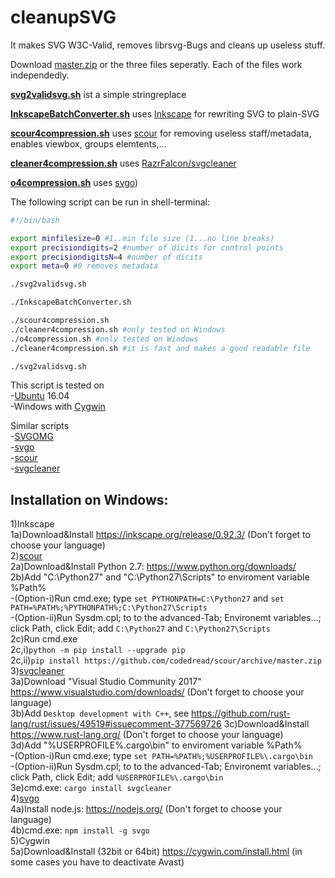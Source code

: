 # cleanupSVG
It makes SVG W3C-Valid, removes librsvg-Bugs and cleans up useless stuff.

Download [master.zip](https://github.com/JoKalliauer/cleanupSVG/archive/master.zip) or the three files seperatly.
Each of the files work independedly.

**[svg2validsvg.sh](https://github.com/JoKalliauer/cleanupSVG/blob/master/svg2validsvg.sh)** ist a simple stringreplace

**[InkscapeBatchConverter.sh](https://github.com/JoKalliauer/cleanupSVG/blob/master/InkscapeBatchConverter.sh)** uses [Inkscape](https://inkscape.org/en/develop/getting-started/) for rewriting SVG to plain-SVG

**[scour4compression.sh](https://github.com/JoKalliauer/cleanupSVG/blob/master/scour4compression.sh)** uses [scour](https://github.com/scour-project/scour) for removing useless staff/metadata, enables viewbox, groups elemtents,...

**[cleaner4compression.sh](https://github.com/JoKalliauer/cleanupSVG/blob/master/cleaner4compression.sh)** uses [RazrFalcon/svgcleaner](https://github.com/RazrFalcon/svgcleaner)

**[o4compression.sh](https://github.com/JoKalliauer/cleanupSVG/blob/master/o4compression.sh)** uses [svgo](https://github.com/svg/svgo))


The following script can be run in shell-terminal:
```bash
#!/bin/bash

export minfilesize=0 #1..min file size (1...no line breaks)
export precisiondigits=2 #number of dicits for control points
export precisiondigitsN=4 #number of dicits
export meta=0 #0 removes metadata

./svg2validsvg.sh

./InkscapeBatchConverter.sh

./scour4compression.sh
./cleaner4compression.sh #only tested on Windows
./o4compression.sh #only tested on Windows
./cleaner4compression.sh #it is fast and makes a good readable file

./svg2validsvg.sh


```

This script is tested on<br/>
-[Ubuntu](https://www.ubuntu.com/download/desktop) 16.04<br/>
-Windows with [Cygwin](https://cygwin.com/install.html)

Similar scripts<br/>
-[SVGOMG](https://github.com/jakearchibald/svgomg)<br/>
-[svgo](https://github.com/svg/svgo)<br/>
-[scour](https://github.com/scour-project/scour)<br/>
-[svgcleaner](https://github.com/RazrFalcon/svgcleaner)

## Installation on Windows:

1)Inkscape<br/>
1a)Download&Install https://inkscape.org/release/0.92.3/ (Don't forget to choose your language)<br/>
2)[scour](https://github.com/scour-project/scour)<br/>
2a)Download&Install Python 2.7: https://www.python.org/downloads/<br/>
2b)Add "C:\Python27" and "C:\Python27\Scripts" to enviroment variable %Path%<br/>
 -(Option-i)Run cmd.exe; type ```set PYTHONPATH=C:\Python27``` and ```set PATH=%PATH%;%PYTHONPATH%;C:\Python27\Scripts```<br/>
 -(Option-ii)Run Sysdm.cpl; to to the advanced-Tab; Environemt variables...; click Path, click Edit; add ```C:\Python27``` and ```C:\Python27\Scripts```<br/>
2c)Run cmd.exe<br/>
2c,i)```python -m pip install --upgrade pip```<br/>
2c,ii)```pip install https://github.com/codedread/scour/archive/master.zip```<br/>
3)[svgcleaner](https://github.com/RazrFalcon/svgcleaner)<br/>
3a)Download "Visual Studio Community 2017" https://www.visualstudio.com/downloads/ (Don't forget to choose your language)<br/>
3b)Add `Desktop development with C++`, see https://github.com/rust-lang/rust/issues/49519#issuecomment-377569726
3c)Download&Install https://www.rust-lang.org/ (Don't forget to choose your language)<br/>
3d)Add "%USERPROFILE%\.cargo\bin" to enviroment variable %Path%<br/>
 -(Option-i)Run cmd.exe; type ```set PATH=%PATH%;%USERPROFILE%\.cargo\bin```<br/>
 -(Option-ii)Run Sysdm.cpl; to to the advanced-Tab; Environemt variables...; click Path, click Edit; add ```%USERPROFILE%\.cargo\bin```<br/>
3e)cmd.exe: ```cargo install svgcleaner```<br/>
4)[svgo](https://github.com/svg/svgo)<br/>
4a)Install node.js: https://nodejs.org/  (Don't forget to choose your language)<br/>
4b)cmd.exe: ```npm install -g svgo```<br/>
5)Cygwin<br/>
5a)Download&Install (32bit or 64bit) https://cygwin.com/install.html (in some cases you have to deactivate Avast)

